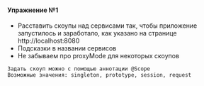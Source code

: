 ﻿#### Упражнение №1

- Расставить скоупы над сервисами так, чтобы приложение запустилось и заработало, как указано на
  странице http://localhost:8080
- Подсказки в названии сервисов
- Не забываем про proxyMode для некоторых скоупов

```
Задать скоуп можно с помощью аннотации @Scope
Возможные значения: singleton, prototype, session, request
```